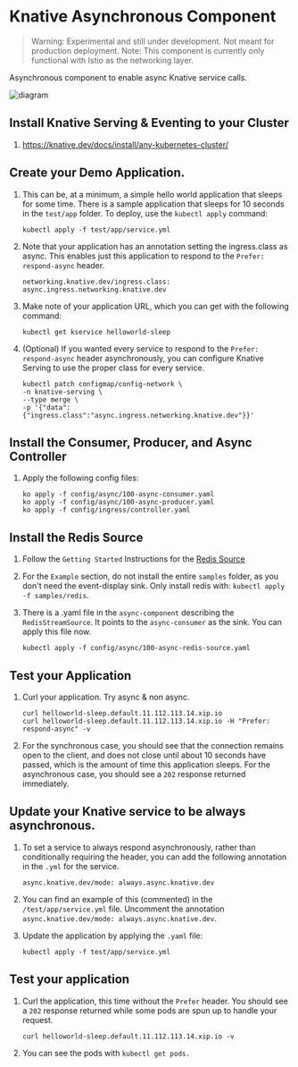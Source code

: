 # Knative Asynchronous Component

>Warning: Experimental and still under development. Not meant for production deployment.
>Note: This component is currently only functional with Istio as the networking layer.

Asynchronous component to enable async Knative service calls.

![diagram](./README-images/diagram.png)

## Install Knative Serving & Eventing to your Cluster

1. https://knative.dev/docs/install/any-kubernetes-cluster/

## Create your Demo Application.

1. This can be, at a minimum, a simple hello world application that sleeps for some time.
   There is a sample application that sleeps for 10 seconds in the `test/app`
   folder. To deploy, use the `kubectl apply` command:
    ```
    kubectl apply -f test/app/service.yml
    ```

1. Note that your application has an annotation setting the ingress.class as async. This enables just this application to respond to the `Prefer: respond-async` header.
    ```
    networking.knative.dev/ingress.class: async.ingress.networking.knative.dev
    ```

1. Make note of your application URL, which you can get with the following command:
    ```
    kubectl get kservice helloworld-sleep
    ```
    
1. (Optional) If you wanted every service to respond to the `Prefer: respond-async` header asynchronously, you can configure Knative Serving to use the proper class for every service.

    ```
    kubectl patch configmap/config-network \
    -n knative-serving \
    --type merge \
    -p '{"data":{"ingress.class":"async.ingress.networking.knative.dev"}}'
    ```

## Install the Consumer, Producer, and Async Controller

1. Apply the following config files:
    ```
    ko apply -f config/async/100-async-consumer.yaml
    ko apply -f config/async/100-async-producer.yaml
    ko apply -f config/ingress/controller.yaml
    ```

## Install the Redis Source

1. Follow the `Getting Started` Instructions for the
   [Redis Source](https://github.com/knative-sandbox/eventing-redis/tree/master/source)

1. For the `Example` section, do not install the entire `samples` folder, as you
   don't need the event-display sink. Only install redis with:
   `kubectl apply -f samples/redis`.

1. There is a .yaml file in the `async-component` describing the `RedisStreamSource`. It points to the `async-consumer` as the sink. You can apply this file now.
    ```
    kubectl apply -f config/async/100-async-redis-source.yaml
    ```

## Test your Application
1. Curl your application. Try async & non async.
    ```
    curl helloworld-sleep.default.11.112.113.14.xip.io
    curl helloworld-sleep.default.11.112.113.14.xip.io -H "Prefer: respond-async" -v
    ```

1. For the synchronous case, you should see that the connection remains open to the client, and does not close until about 10 seconds have passed, which is the amount of time this application sleeps. For the asynchronous case, you should see a `202` response returned immediately. 

## Update your Knative service to be always asynchronous.
1. To set a service to always respond asynchronously, rather than conditionally requiring the header, you can add the following annotation in the `.yml` for the service.
    ```
    async.knative.dev/mode: always.async.knative.dev
    ```

1. You can find an example of this (commented) in the `/test/app/service.yml` file. Uncomment the annotation `async.knative.dev/mode: always.async.knative.dev`.

1. Update the application by applying the `.yaml` file:
    ```
    kubectl apply -f test/app/service.yml
    ```

## Test your application
1. Curl the application, this time without the `Prefer` header. You should see a `202` response returned while some pods are spun up to handle your request.
    ```
    curl helloworld-sleep.default.11.112.113.14.xip.io -v
    ```

1. You can see the pods with `kubectl get pods.`

